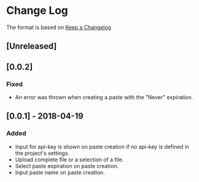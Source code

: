 # Change Log

The format is based on [Keep a Changelog](http://keepachangelog.com/en/1.0.0/)

## [Unreleased]
## [0.0.2]
### Fixed
- An error was thrown when creating a paste with the "Never" expiration.

## [0.0.1] - 2018-04-19
### Added
- Input for api-key is shown on paste creation if no api-key is defined in the project's settings.
- Upload complete file or a selection of a file.
- Select paste expiration on paste creation.
- Input paste name on paste creation.
